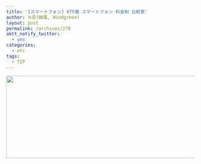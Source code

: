 ```yaml
---
title: '[スマートフォン] KTF義 スマートフォン 料金制 比較表'
author: 녹풍(綠風, Windgreen)
layout: post
permalink: /archives/278
aktt_notify_twitter:
  - yes
categories:
  - etc
tags:
  - TIP
---
```

<img src="http://dl.dropboxusercontent.com/u/15546257/blog/mytory/old-images/1/cfile7.uf.18476D4A4D4BC8A423E4C3.jpg" class="aligncenter" alt="" height="220" width="580" />